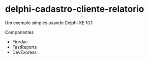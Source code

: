 # delphi-cadastro-cliente-relatorio
Um exemplo simples usando Delphi XE 10.1

Componentes
* Firedac
* FastReports
* DevExpress



